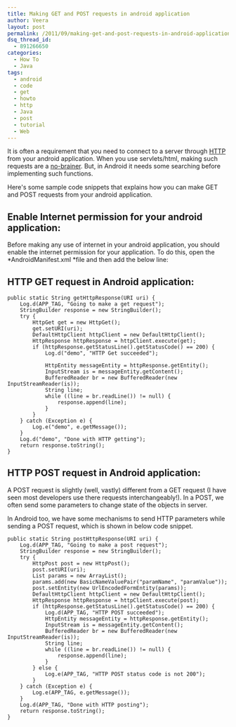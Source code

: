 ```yaml
---
title: Making GET and POST requests in android application
author: Veera
layout: post
permalink: /2011/09/making-get-and-post-requests-in-android-application/
dsq_thread_id:
  - 891266650
categories:
  - How To
  - Java
tags:
  - android
  - code
  - get
  - howto
  - http
  - Java
  - post
  - tutorial
  - Web
---
```


It is often a requirement that you need to connect to a server through [HTTP][1] from your android application. When you use servlets/html, making such requests are a [no-brainer][2]. But, in Android it needs some searching before implementing such functions.

 [1]: http://veerasundar.com/blog/2009/12/hosting-java-applications-in-the-web/ "Hosting Java applications in the web"
 [2]: http://veerasundar.com/blog/2008/12/implementing-ajax-in-java-web-application-using-jquery/ "Implementing Ajax in Java web application using JQuery"

Here's some sample code snippets that explains how you can make GET and POST requests from your android application.

## Enable Internet permission for your android application:

Before making any use of internet in your android application, you should enable the internet permission for your application. To do this, open the *AndroidManifest.xml *file and then add the below line:

    

## HTTP GET request in Android application:

    public static String getHttpResponse(URI uri) {
    	Log.d(APP_TAG, "Going to make a get request");
    	StringBuilder response = new StringBuilder();
    	try {
    		HttpGet get = new HttpGet();
    		get.setURI(uri);
    		DefaultHttpClient httpClient = new DefaultHttpClient();
    		HttpResponse httpResponse = httpClient.execute(get);
    		if (httpResponse.getStatusLine().getStatusCode() == 200) {
    			Log.d("demo", "HTTP Get succeeded");
    
    			HttpEntity messageEntity = httpResponse.getEntity();
    			InputStream is = messageEntity.getContent();
    			BufferedReader br = new BufferedReader(new InputStreamReader(is));
    			String line;
    			while ((line = br.readLine()) != null) {
    				response.append(line);
    			}
    		}
    	} catch (Exception e) {
    		Log.e("demo", e.getMessage());
    	}
    	Log.d("demo", "Done with HTTP getting");
    	return response.toString();
    }

## HTTP POST request in Android application:

A POST request is slightly (well, vastly) different from a GET request (I have seen most developers use there requests interchangeably!). In a POST, we often send some parameters to change state of the objects in server.

In Android too, we have some mechanisms to send HTTP parameters while sending a POST request, which is shown in below code snippet.

    public static String postHttpResponse(URI uri) {
    	Log.d(APP_TAG, "Going to make a post request");
    	StringBuilder response = new StringBuilder();
    	try {
    		HttpPost post = new HttpPost();
    		post.setURI(uri);
    		List params = new ArrayList();
    		params.add(new BasicNameValuePair("paramName", "paramValue"));
    		post.setEntity(new UrlEncodedFormEntity(params));
    		DefaultHttpClient httpClient = new DefaultHttpClient();
    		HttpResponse httpResponse = httpClient.execute(post);
    		if (httpResponse.getStatusLine().getStatusCode() == 200) {
    			Log.d(APP_TAG, "HTTP POST succeeded");
    			HttpEntity messageEntity = httpResponse.getEntity();
    			InputStream is = messageEntity.getContent();
    			BufferedReader br = new BufferedReader(new InputStreamReader(is));
    			String line;
    			while ((line = br.readLine()) != null) {
    				response.append(line);
    			}
    		} else {
    			Log.e(APP_TAG, "HTTP POST status code is not 200");
    		}
    	} catch (Exception e) {
    		Log.e(APP_TAG, e.getMessage());
    	}
    	Log.d(APP_TAG, "Done with HTTP posting");
    	return response.toString();
    }